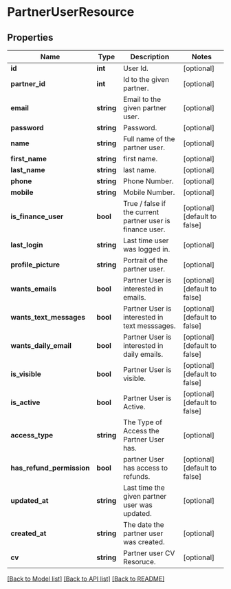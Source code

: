 # PartnerUserResource

## Properties
Name | Type | Description | Notes
------------ | ------------- | ------------- | -------------
**id** | **int** | User Id. | [optional] 
**partner_id** | **int** | Id to the given partner. | [optional] 
**email** | **string** | Email to the given partner user. | [optional] 
**password** | **string** | Password. | [optional] 
**name** | **string** | Full name of the partner user. | [optional] 
**first_name** | **string** | first name. | [optional] 
**last_name** | **string** | last name. | [optional] 
**phone** | **string** | Phone Number. | [optional] 
**mobile** | **string** | Mobile Number. | [optional] 
**is_finance_user** | **bool** | True / false if the current partner user is finance user. | [optional] [default to false]
**last_login** | **string** | Last time user was logged in. | [optional] 
**profile_picture** | **string** | Portrait of the partner user. | [optional] 
**wants_emails** | **bool** | Partner User is interested in emails. | [optional] [default to false]
**wants_text_messages** | **bool** | Partner User is interested in text messsages. | [optional] [default to false]
**wants_daily_email** | **bool** | Partner User is interested in daily emails. | [optional] [default to false]
**is_visible** | **bool** | Partner User is visible. | [optional] [default to false]
**is_active** | **bool** | Partner User is Active. | [optional] [default to false]
**access_type** | **string** | The Type of Access the Partner User has. | [optional] 
**has_refund_permission** | **bool** | partner User has access to refunds. | [optional] [default to false]
**updated_at** | **string** | Last time the given partner user was updated. | [optional] 
**created_at** | **string** | The date the partner user was created. | [optional] 
**cv** | **string** | Partner user CV Resoruce. | [optional] 

[[Back to Model list]](../README.md#documentation-for-models) [[Back to API list]](../README.md#documentation-for-api-endpoints) [[Back to README]](../README.md)


